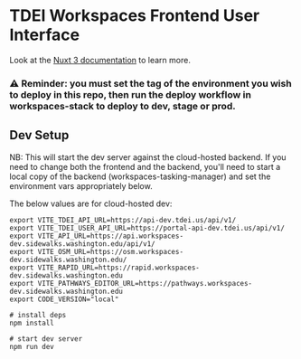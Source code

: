 # TDEI Workspaces Frontend User Interface

Look at the [Nuxt 3 documentation](https://nuxt.com/docs/getting-started/introduction) to learn more.

### ⚠️ Reminder: you must set the tag of the environment you wish to deploy in this repo, then run the deploy workflow in workspaces-stack to deploy to dev, stage or prod. 

## Dev Setup

NB: This will start the dev server against the cloud-hosted backend. If you need to change both the frontend and the backend, you'll
need to start a local copy of the backend (workspaces-tasking-manager) and set the environment vars appropriately below. 

The below values are for cloud-hosted dev:

```
export VITE_TDEI_API_URL=https://api-dev.tdei.us/api/v1/
export VITE_TDEI_USER_API_URL=https://portal-api-dev.tdei.us/api/v1/
export VITE_API_URL=https://api.workspaces-dev.sidewalks.washington.edu/api/v1/
export VITE_OSM_URL=https://osm.workspaces-dev.sidewalks.washington.edu/
export VITE_RAPID_URL=https://rapid.workspaces-dev.sidewalks.washington.edu
export VITE_PATHWAYS_EDITOR_URL=https://pathways.workspaces-dev.sidewalks.washington.edu
export CODE_VERSION="local"

# install deps
npm install

# start dev server
npm run dev
```
